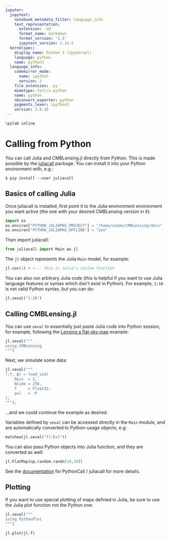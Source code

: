 ```yaml
---
jupyter:
  jupytext:
    notebook_metadata_filter: language_info
    text_representation:
      extension: .md
      format_name: markdown
      format_version: '1.3'
      jupytext_version: 1.14.5
  kernelspec:
    display_name: Python 3 (ipykernel)
    language: python
    name: python3
  language_info:
    codemirror_mode:
      name: ipython
      version: 3
    file_extension: .py
    mimetype: text/x-python
    name: python
    nbconvert_exporter: python
    pygments_lexer: ipython3
    version: 3.8.10
---
```


```python
%pylab inline
```

# Calling from Python


You can call Julia and CMBLensing.jl directly from Python. This is made possible by the [juliacall](https://pypi.org/project/juliacall/) package. You can install it into your Python environment with, e.g.:

```shell
$ pip install --user juliacall
```


## Basics of calling Julia


Once juliacall is installed, first point it to the Julia environment environment you want active (the one with your desired CMBLensing version in it):

```python
import os
os.environ["PYTHON_JULIAPKG_PROJECT"] = "/home/cosmo/CMBLensing/docs"
os.environ["PYTHON_JULIAPKG_OFFLINE"] = "yes"
```

Then import juliacall:

```python
from juliacall import Main as jl
```

The `jl` object represents the Julia `Main` model, for example:

```python
jl.cos(1) # <--- this is Julia's cosine function
```

You can also run arbitrary Julia code (this is helpful if you want to use Julia language features or syntax which don't exist in Python). For example, `1:10` is not valid Python syntax, but you can do:

```python
jl.seval("1:10")
```

## Calling CMBLensing.jl


You can use `seval` to essentially just paste Julia code into Python session, for example, following the [Lensing a flat-sky map](01_lense_a_map.md) example:

```python
jl.seval("""
using CMBLensing
""")
```

Next, we simulate some data:

```python
jl.seval("""
(;f, ϕ) = load_sim(
    θpix  = 2,
    Nside = 256,
    T     = Float32,
    pol   = :P
);
""");
```

...and we could continue the example as desired.


Variables defined by `seval` can be accessed directly in the `Main` module, and are automatically converted to Python-usage objects, e.g:

```python
matshow(jl.seval("f[:Ex]"))
```

You can also pass Python objects into Julia function, and they are converted as well:

```python
jl.FlatMap(np.random.randn(10,10))
```

See the [documentation](https://cjdoris.github.io/PythonCall.jl/stable/) for PythonCall / juliacall for more details.


## Plotting


If you want to use special plotting of maps defined in Julia, be sure to use the Julia plot function not the Python one:

```python
jl.seval("""
using PythonPlot
""")
```

```python
jl.plot(jl.f)
```
